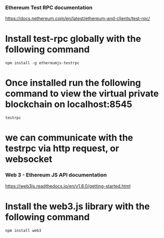 
### Ethereum Test RPC documentation

https://docs.nethereum.com/en/latest/ethereum-and-clients/test-rpc/

# Install test-rpc globally with the following command
`npm install -g ethereumjs-testrpc`

# Once installed run the following command to view the virtual private blockchain on localhost:8545

`testrpc`

# we can communicate with the testrpc via http request, or websocket

### Web 3 - Ethereum JS API documentation 
 https://web3js.readthedocs.io/en/v1.8.0/getting-started.html

# Install the web3.js library with the following command
`npm install web3`
